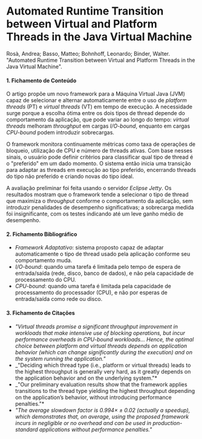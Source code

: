 
# Automated Runtime Transition between Virtual and Platform Threads in the Java Virtual Machine
Rosà, Andrea; Basso, Matteo; Bohnhoff, Leonardo; Binder, Walter. "Automated Runtime Transition between Virtual and Platform Threads in the Java Virtual Machine".

#### 1. Fichamento de Conteúdo
O artigo propõe um novo framework para a Máquina Virtual Java (JVM) capaz de selecionar e alternar automaticamente entre o uso de _platform threads_ (PT) e _virtual threads_ (VT) em tempo de execução. A necessidade surge porque a escolha ótima entre os dois tipos de thread depende do comportamento da aplicação, que pode variar ao longo do tempo: _virtual threads_ melhoram _throughput_ em cargas _I/O-bound_, enquanto em cargas _CPU-bound_ podem introduzir sobrecargas.

O framework monitora continuamente métricas como taxa de operações de bloqueio, utilização de CPU e número de threads ativas. Com base nesses sinais, o usuário pode definir critérios para classificar qual tipo de thread é o "preferido" em um dado momento. O sistema então inicia uma transição para adaptar as threads em execução ao tipo preferido, encerrando threads do tipo não preferido e criando novas do tipo ideal.

A avaliação preliminar foi feita usando o servidor _Eclipse Jetty_. Os resultados mostram que o framework tende a selecionar o tipo de thread que maximiza o _throughput_ conforme o comportamento da aplicação, sem introduzir penalidades de desempenho significativas; a sobrecarga medida foi insignificante, com os testes indicando até um leve ganho médio de desempenho.

#### 2. Fichamento Bibliográfico
* _Framework Adaptativo_: sistema proposto capaz de adaptar automaticamente o tipo de thread usado pela aplicação conforme seu comportamento muda.
* _I/O-bound_: quando uma tarefa é limitada pelo tempo de espera de entrada/saída (rede, disco, banco de dados), e não pela capacidade de processamento do CPU.
* _CPU-bound_: quando uma tarefa é limitada pela capacidade de processamento do processador (CPU), e não por esperas de entrada/saída como rede ou disco.

#### 3. Fichamento de Citações
* _"Virtual threads promise a significant throughput improvement in workloads that make intensive use of blocking operations, but incur performance overheads in CPU-bound workloads... Hence, the optimal choice between platform and virtual threads depends on application behavior (which can change significantly during the execution) and on the system running the application."_
* _"Deciding which thread type (i.e., platform or virtual threads) leads to the highest throughput is generally very hard, as it greatly depends on the application behavior and on the underlying system."*
* _"Our preliminary evaluation results show that the framework applies transitions to the thread type yielding the highest throughput depending on the application’s behavior, without introducing performance penalties."*
* _"The average slowdown factor is 0.994× ± 0.02 (actually a speedup), which demonstrates that, on average, using the proposed framework incurs in negligible or no overhead and can be used in production-standard applications without performance penalties."_
